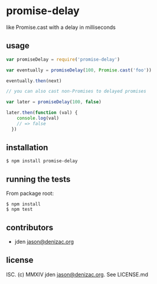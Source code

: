 # promise-delay
like Promise.cast with a delay in milliseconds

## usage
```js
var promiseDelay = require('promise-delay')

var eventually = promiseDelay(100, Promise.cast('foo'))

eventually.then(next)

// you can also cast non-Promises to delayed promises

var later = promiseDelay(100, false)

later.then(function (val) {
    console.log(val)
    // => false
  })

```


## installation

    $ npm install promise-delay


## running the tests

From package root:

    $ npm install
    $ npm test


## contributors

- jden <jason@denizac.org>


## license

ISC. (c) MMXIV jden <jason@denizac.org>. See LICENSE.md

